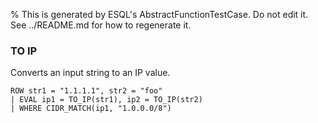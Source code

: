 % This is generated by ESQL's AbstractFunctionTestCase. Do not edit it. See ../README.md for how to regenerate it.

### TO IP
Converts an input string to an IP value.

```esql
ROW str1 = "1.1.1.1", str2 = "foo"
| EVAL ip1 = TO_IP(str1), ip2 = TO_IP(str2)
| WHERE CIDR_MATCH(ip1, "1.0.0.0/8")
```
